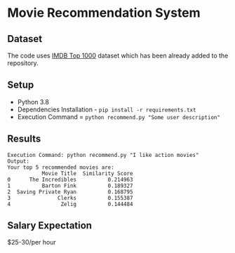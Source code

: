 # Movie Recommendation System

## Dataset
The code uses [IMDB Top 1000](https://www.kaggle.com/datasets/harshitshankhdhar/imdb-dataset-of-top-1000-movies-and-tv-shows) dataset which has been already added to the repository.

## Setup
- Python 3.8
- Dependencies Installation - `pip install -r requirements.txt`
- Execution Command = `python recommend.py "Some user description"`

## Results
```
Execution Command: python recommend.py "I like action movies"
Output:
Your top 5 recommended movies are:
           Movie Title  Similarity Score
0      The Incredibles          0.214963
1          Barton Fink          0.189327
2  Saving Private Ryan          0.168795
3               Clerks          0.155387
4                Zelig          0.144484
``` 

## Salary Expectation
$25-30/per hour


